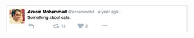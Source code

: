 ![alt text](https://raw.githubusercontent.com/azeemmohd/react-tweet-showcase/master/public/tweet1.png)
